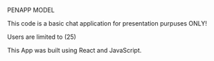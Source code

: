 PENAPP MODEL

This code is a basic chat application for presentation purpuses ONLY!

Users are limited to (25)

This App was built using React and JavaScript.
